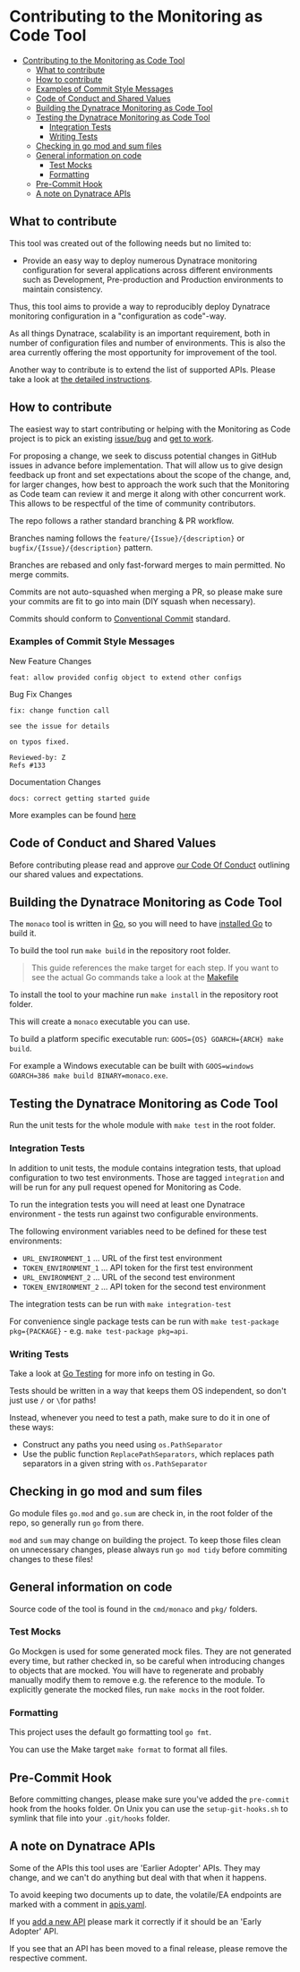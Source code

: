 # Contributing to the Monitoring as Code Tool

- [Contributing to the Monitoring as Code Tool](#contributing-to-the-monitoring-as-code-tool)
  - [What to contribute](#what-to-contribute)
  - [How to contribute](#how-to-contribute)
  - [Examples of Commit Style Messages](#Examples-of-commit-style-messages)
  - [Code of Conduct and Shared Values](#code-of-conduct-and-shared-values)
  - [Building the Dynatrace Monitoring as Code Tool](#building-the-dynatrace-monitoring-as-code-tool)
  - [Testing the Dynatrace Monitoring as Code Tool](#testing-the-dynatrace-monitoring-as-code-tool)
    - [Integration Tests](#integration-tests)
    - [Writing Tests](#writing-tests)
  - [Checking in go mod and sum files](#checking-in-go-mod-and-sum-files)
  - [General information on code](#general-information-on-code)
    - [Test Mocks](#test-mocks)
    - [Formatting](#formatting)
  - [Pre-Commit Hook](#pre-commit-hook)
  - [A note on Dynatrace APIs](#a-note-on-dynatrace-apis)

## What to contribute

This tool was created out of the following needs but no limited to:

* Provide an easy way to deploy numerous Dynatrace monitoring configuration for several applications across different environments such as Development, Pre-production and Production environments to maintain consistency.

Thus, this tool aims to provide a way to reproducibly deploy Dynatrace monitoring configuration in a "configuration as code"-way.

As all things Dynatrace, scalability is an important requirement, both in number of configuration files and number of environments.
This is also the area currently offering the most opportunity for improvement of the tool.

Another way to contribute is to extend the list of supported APIs. Please take a look at 
[the detailed instructions](https://github.com/dynatrace-oss/dynatrace-monitoring-as-code/blob/main/docs/how-to-add-a-new-api.md).

## How to contribute

The easiest way to start contributing or helping with the Monitoring as Code project is to pick an existing [issue/bug](#https://github.com/dynatrace-oss/dynatrace-monitoring-as-code/issues) and [get to work](#building-the-Dynatrace-Monitoring-as-Code-Tool).

For proposing a change, we seek to discuss potential changes in GitHub issues in advance before implementation. That will allow us to give design feedback up front and set expectations about the scope of the change, and, for larger changes, how best to approach the work such that the Monitoring as Code team can review it and merge it along with other concurrent work. This allows to be respectful of the time of community contributors.

The repo follows a rather standard branching & PR workflow.

Branches naming follows the `feature/{Issue}/{description}` or `bugfix/{Issue}/{description}` pattern.

Branches are rebased and only fast-forward merges to main permitted. No merge commits.

Commits are not auto-squashed when merging a PR, so please make sure your commits are fit to go into main (DIY squash when necessary).

Commits should conform to  [Conventional Commit](https://www.conventionalcommits.org/) standard.

### Examples of Commit Style Messages

New Feature Changes
``` 
feat: allow provided config object to extend other configs
```

Bug Fix Changes
```
fix: change function call

see the issue for details

on typos fixed.

Reviewed-by: Z
Refs #133 
```

Documentation Changes
```
docs: correct getting started guide 
```

More examples can be found [here](https://www.conventionalcommits.org/en/v1.0.0/#examples)


## Code of Conduct and Shared Values

Before contributing please read and approve [our Code Of Conduct](https://github.com/dynatrace-oss/dynatrace-monitoring-as-code/blob/main/CODE_OF_CONDUCT.md) outlining our shared values and expectations. 

## Building the Dynatrace Monitoring as Code Tool

The `monaco` tool is written in [Go](https://golang.org/), so you will need to have [installed Go](https://golang.org/dl/) to build it.

To build the tool run `make build` in the repository root folder. 

> This guide references the make target for each step. If you want to see the actual Go commands take a look at the [Makefile](./Makefile)

To install the tool to your machine run `make install` in the repository root folder.

This will create a `monaco` executable you can use.

To build a platform specific executable run: `GOOS={OS} GOARCH={ARCH} make build`.

For example a Windows executable can be built with `GOOS=windows GOARCH=386 make build BINARY=monaco.exe`.

## Testing the Dynatrace Monitoring as Code Tool

Run the unit tests for the whole module with `make test` in the root folder.

### Integration Tests

In addition to unit tests, the module contains integration tests, that upload configuration to two test environments. Those are tagged `integration` and will be run for any pull request opened for Monitoring as Code.

To run the integration tests you will need at least one Dynatrace environment - the tests run against two configurable environments.

The following environment variables need to be defined for these test environments:
* `URL_ENVIRONMENT_1` ... URL of the first test environment
* `TOKEN_ENVIRONMENT_1` ... API token for the first test environment 
* `URL_ENVIRONMENT_2` ... URL of the second test environment
* `TOKEN_ENVIRONMENT_2` ... API token for the second test environment 

The integration tests can be run with `make integration-test`

For convenience single package tests can be run with `make test-package pkg={PACKAGE}` - e.g. `make test-package pkg=api`.

### Writing Tests

Take a look at [Go Testing](https://golang.org/pkg/testing/) for more info on testing in Go.

Tests should be written in a way that keeps them OS independent, so don't just use `/` or `\`for paths!

Instead, whenever you need to test a path, make sure to do it in one of these ways:

* Construct any paths you need using `os.PathSeparator`
* Use the public function `ReplacePathSeparators`, which replaces path separators in a given string with `os.PathSeparator`

## Checking in go mod and sum files

Go module files `go.mod` and `go.sum` are check in, in the root folder of the repo, so generally run `go` from there.

`mod` and `sum` may change on building the project. To keep those files clean on unnecessary changes, please always run `go mod tidy` before commiting changes to these files!

## General information on code

Source code of the tool is found in the `cmd/monaco` and `pkg/` folders.

### Test Mocks

Go Mockgen is used for some generated mock files. They are not generated every time, but rather checked in, so be careful
when introducing changes to objects that are mocked. You will have to regenerate and probably manually modify them to remove
e.g. the reference to the module.
​To explicitly generate the mocked files, run `make mocks` in the root folder.

### Formatting

This project uses the default go formatting tool `go fmt`.

You can use the Make target `make format` to format all files.

## Pre-Commit Hook

Before committing changes, please make sure you've added the `pre-commit` hook from the hooks folder.
On Unix you can use the `setup-git-hooks.sh` to symlink that file into your `.git/hooks` folder.

## A note on Dynatrace APIs

Some of the APIs this tool uses are 'Earlier Adopter' APIs. They may change, and we can't do anything but deal with that when it happens.

To avoid keeping two documents up to date, the volatile/EA endpoints are marked with a comment in [apis.yaml](apis.yaml).

If you [add a new API](./New_API.md) please mark it correctly if it should be an 'Early  Adopter' API.

If you see that an API has been moved to a final release, please remove the respective comment.
